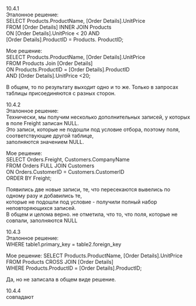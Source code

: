 10.4.1  
Эталонное решение:  
SELECT Products.ProductName, [Order Details].UnitPrice  
FROM [Order Details] INNER JOIN Products  
ON [Order Details].UnitPrice < 20 AND  
   [Order Details].ProductID = Products. ProductID;   

Мое решение:  
SELECT Products.ProductName, [Order Details].UnitPrice  
FROM Products Join [Order Details]  
ON Products.ProductID = [Order Details].ProductID  
AND [Order Details].UnitPrice <20;  

В общем, то по результату выходит одно и то же. 
Только в запросах таблицы присоединяются с разных сторон.  

 
10.4.2  
Эталонное решение:  
Технически, мы получим несколько дополнительных записей, у которых в поле Freight записан NULL.  
Это записи, которые не подошли под условие отбора, поэтому поля, соответствующие другой таблице,  
заполняются значением NULL. 

Мое решение:      
SELECT Orders.Freight, Customers.CompanyName  
FROM Orders FULL JOIN Customers  
ON Orders.CustomerID = Customers.CustomerID  
ORDER BY Freight;  
  
Появились две новые записи, те, что пересекаются вывелись по одному разу и добавились те,  
которые не подошли под условие - получили полный набор неповторяющихся записей.  
В общем и целома верно. не отметила, что то, что поля, которые не совпали, заполняются NULL


10.4.3  
Эталонное решение:  
WHERE table1.primary_key = table2.foreign_key  

Мое решение:
SELECT Products.ProductName, [Order Details].UnitPrice    
FROM Products CROSS JOIN [Order Details]   
WHERE Products.ProductID = [Order Details].ProductID; 

Да, но не записала в общем виде решение. 

  
10.4.4  
совпадают 


